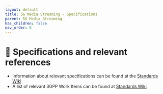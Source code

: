 ```yaml
---
layout: default
title: 5G Media Streaming - Specifications
parent: 5G Media Streaming
has_children: false
nav_order: 0
---
```


# 📑 Specifications and relevant references
* Information about relevant specifications can be found at the [Standards Wiki](https://github.com/5G-MAG/Standards/wiki/5G-Downlink-Media-Streaming-Architecture-(5GMSd):-Relevant-Specifications)
* A list of relevant 3GPP Work Items can be found at [Standards Wiki](https://github.com/5G-MAG/Standards/wiki/5G-Downlink-Media-Streaming-Architecture-(5GMSd):-Relevant-Work-Items)
